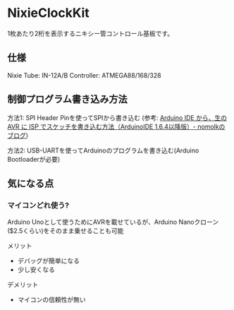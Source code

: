 # NixieClockKit
1枚あたり2桁を表示するニキシー管コントロール基板です。

## 仕様
Nixie Tube: IN-12A/B
Controller: ATMEGA88/168/328

## 制御プログラム書き込み方法
方法1: SPI Header Pinを使ってSPIから書き込む (参考: [Arduino IDE から、生の AVR に ISP でスケッチを書き込む方法（ArduinoIDE 1.6.4以降版）- nomolkのブログ](http://nomolk.hatenablog.com/entry/2016/06/21/001322))

方法2: USB-UARTを使ってArduinoのプログラムを書き込む(Arduino Bootloaderが必要)

## 気になる点
### マイコンどれ使う?
Arduino Unoとして使うためにAVRを載せているが、Arduino Nanoクローン($2.5くらい)をそのまま乗せることも可能

メリット
* デバッグが簡単になる
* 少し安くなる

デメリット
* マイコンの信頼性が無い

